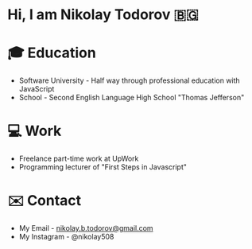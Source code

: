 # Hi, I am Nikolay Todorov 🇧🇬

# 🎓 Education
- Software University - Half way through professional education with JavaScript
- School - Second English Language High School "Thomas Jefferson"

# 💻 Work
- Freelance part-time work at UpWork
- Programming lecturer of "First Steps in Javascript"

# ✉️ Contact
- My Email - nikolay.b.todorov@gmail.com
- My Instagram - @nikolay508
